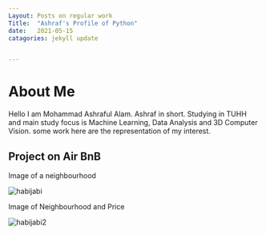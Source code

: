 ```yaml
---
Layout: Posts on regular work
Title:  "Ashraf's Profile of Python"
date:   2021-05-15
catagories: jekyll update


---
```

# About Me
Hello I am Mohammad Ashraful Alam.
Ashraf in short. 
Studying in TUHH and main study focus is Machine Learning, Data Analysis and 3D Computer Vision.
some work here are the representation of my interest.

## Project on Air BnB

Image of a neighbourhood



![habijabi](/My_Project_Profile/img/output_15_0.png )


Image of Neighbourhood and Price

![habijabi2](/My_Project_Profile/img/output_7_1.png)
